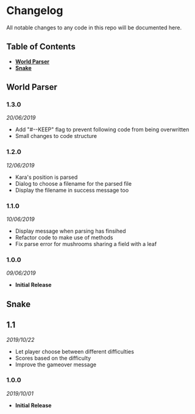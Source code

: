 # Changelog
All notable changes to any code in this repo will be documented here.


## Table of Contents
- [**World Parser**](https://github.com/Serkonda/rubykara-samples/blob/master/CHANGELOG.md#world-parser)
- [**Snake**](https://github.com/Serkonda/rubykara-samples/blob/master/CHANGELOG.md#snake)


## World Parser
### 1.3.0
*20/06/2019*
- Add "#--KEEP" flag to prevent following code from being overwritten
- Small changes to code structure

### 1.2.0
*12/06/2019*
- Kara's position is parsed
- Dialog to choose a filename for the parsed file
- Display the filename in success message too

### 1.1.0
*10/06/2019*
- Display message when parsing has finsihed
- Refactor code to make use of methods
- Fix parse error for mushrooms sharing a field with a leaf

### 1.0.0
*09/06/2019*
- **Initial Release**


## Snake
## 1.1
_2019/10/22_
- Let player choose between different difficulties
- Scores based on the difficulty
- Improve the gameover message

### 1.0.0
*2019/10/01*
- **Initial Release**

